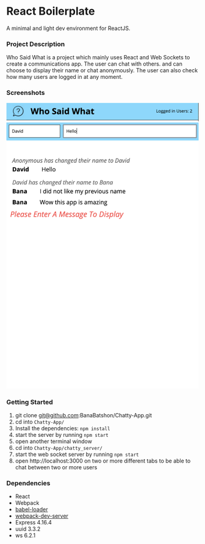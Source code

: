 React Boilerplate
=====================

A minimal and light dev environment for ReactJS.

### Project Description

Who Said What is a project which mainly uses React and Web Sockets to create a communications app. The user can chat with others.
and can choose to display their name or chat anonymously. The user can also check how many users are logged in at any moment.

### Screenshots

!["Screenshot of nav bar"](https://github.com/BanaBatshon/Chatty-App/blob/master/Imgs/NavBar.png)
!["Screenshot of chat bar"](https://github.com/BanaBatshon/Chatty-App/blob/master/Imgs/ChatBar.png)
!["Screenshot of messages area"](https://github.com/BanaBatshon/Chatty-App/blob/master/Imgs/MsgsArea.png)

### Getting Started
1. git clone git@github.com:BanaBatshon/Chatty-App.git 
2. cd into `Chatty-App/`
3. Install the dependencies: `npm install`
4. start the server by running `npm start`
5. open another terminal window
6. cd into `Chatty-App/chatty_server/`
7. start the web socket server by running `npm start`
8. open http://localhost:3000 on two or more different tabs to be able to chat between two or more users

### Dependencies

* React
* Webpack
* [babel-loader](https://github.com/babel/babel-loader)
* [webpack-dev-server](https://github.com/webpack/webpack-dev-server)
* Express 4.16.4
* uuid 3.3.2
* ws 6.2.1